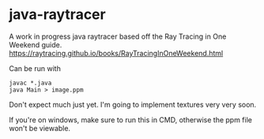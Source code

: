 # java-raytracer
A work in progress java raytracer based off the Ray Tracing in One Weekend guide.
https://raytracing.github.io/books/RayTracingInOneWeekend.html

Can be run with
```
javac *.java
java Main > image.ppm
```
Don't expect much just yet. I'm going to implement textures very very soon.

If you're on windows, make sure to run this in CMD, otherwise the ppm file won't be viewable.
